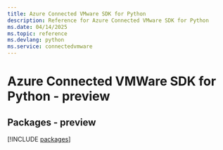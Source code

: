 ```yaml
---
title: Azure Connected VMware SDK for Python
description: Reference for Azure Connected VMware SDK for Python
ms.date: 04/14/2025
ms.topic: reference
ms.devlang: python
ms.service: connectedvmware
---
```

# Azure Connected VMWare SDK for Python - preview
## Packages - preview
[!INCLUDE [packages](connected-vmware-index.md)]